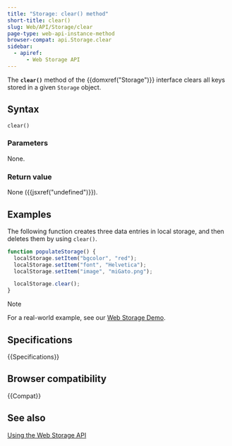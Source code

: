 ```yaml
---
title: "Storage: clear() method"
short-title: clear()
slug: Web/API/Storage/clear
page-type: web-api-instance-method
browser-compat: api.Storage.clear
sidebar:
  - apiref:
      - Web Storage API
---
```


The **`clear()`** method of the {{domxref("Storage")}}
interface clears all keys stored in a given `Storage` object.

## Syntax

```js-nolint
clear()
```

### Parameters

None.

### Return value

None ({{jsxref("undefined")}}).

## Examples

The following function creates three data entries in local storage, and then deletes
them by using `clear()`.

```js
function populateStorage() {
  localStorage.setItem("bgcolor", "red");
  localStorage.setItem("font", "Helvetica");
  localStorage.setItem("image", "miGato.png");

  localStorage.clear();
}
```

> [!NOTE]
> For a real-world example, see our [Web Storage Demo](https://mdn.github.io/dom-examples/web-storage/).

## Specifications

{{Specifications}}

## Browser compatibility

{{Compat}}

## See also

[Using the Web Storage API](/en-US/docs/Web/API/Web_Storage_API/Using_the_Web_Storage_API)
